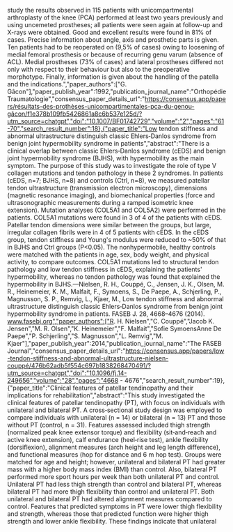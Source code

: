 study the results observed in 115 patients with unicompartmental arthroplasty of the knee (PCA) performed at least two years previously and using uncemeted prostheses; all patients were seen again at follow-up and X-rays were obtained. Good and excellent results were found in 81% of cases. Precise information about angle, axis and prosthetic parts is given. Ten patients had to be reoperated on (9,5% of cases) owing to loosening of medial femoral prosthesis or because of recurring genu varum (absence of ACL). Medial prostheses (73% of cases) and lateral prostheses differed not only with respect to their behaviour but also to the preoperative morphotype. Finally, information is given about the handling of the patella and the indications.","paper_authors":["G. Gâcon"],"paper_publish_year":1992,"publication_journal_name":"Orthopédie Traumatologie","consensus_paper_details_url":"https://consensus.app/papers/résultats-des-prothèses-unicompartimentales-pca-du-genou-gâcon/f1e378b109fb5426861a8c6b537e125d/?utm_source=chatgpt","doi":"10.1007/BF01742729","volume":"2","pages":"61-70","search_result_number":18},{"paper_title":"Low tendon stiffness and abnormal ultrastructure distinguish classic Ehlers‐Danlos syndrome from benign joint hypermobility syndrome in patients","abstract":"There is a clinical overlap between classic Ehlers‐Danlos syndrome (cEDS) and benign joint hypermobility syndrome (BJHS), with hypermobility as the main symptom. The purpose of this study was to investigate the role of type V collagen mutations and tendon pathology in these 2 syndromes. In patients (cEDS, n=7; BJHS, n=8) and controls (Ctrl, n=8), we measured patellar tendon ultrastructure (transmission electron microscopy), dimensions (magnetic resonance imaging), and biomechanical properties (force and ultrasonographic measurements during a ramped isometric knee extension). Mutation analyses (COL5A1 and COL5A2) were performed in the patients. COL5A1 mutations were found in 3 of 4 of the patients with cEDS. Patellar tendon dimensions were similar between the groups, but large, irregular collagen fibrils were in 4 of 5 patients with cEDS. In the cEDS group, tendon stiffness and Young's modulus were reduced to ~50% of that in BJHS and Ctrl groups (P<0.05). The nonhypermobile, healthy controls were matched with the patients in age, sex, body weight, and physical activity, to compare outcomes. COL5A1 mutations led to structural tendon pathology and low tendon stiffness in cEDS, explaining the patients' hypermobility, whereas no tendon pathology was found that explained the hypermobility in BJHS.—Nielsen, R. H., Couppé, C., Jensen, J. K., Olsen, M. R., Heinemeier, K. M., Malfait, F., Symoens, S., De Paepe, A., Schjerling, P., Magnusson, S. P., Remvig, L., Kjaer, M., Low tendon stiffness and abnormal ultrastructure distinguish classic Ehlers‐Danlos syndrome from benign joint hypermobility syndrome in patients. FASEB J. 28, 4668–4676 (2014). www.fasebj.org","paper_authors":["R. H. Nielsen","C. Couppé","Jacob K. Jensen","M. R. Olsen","K. Heinemeier","F. Malfait","Sofie SymoensAnne De Paepe","P. Schjerling","S. Magnusson","L. Remvig","M. Kjaer"],"paper_publish_year":2014,"publication_journal_name":"The FASEB Journal","consensus_paper_details_url":"https://consensus.app/papers/low-tendon-stiffness-and-abnormal-ultrastructure-nielsen-couppé/476b62adb5f554c697b1838268470491/?utm_source=chatgpt","doi":"10.1096/fj.14-249656","volume":"28","pages":"4668 - 4676","search_result_number":19},{"paper_title":"Clinical features of patellar tendinopathy and their implications for rehabilitation","abstract":"This study investigated the clinical features of patellar tendinopathy (PT), with focus on individuals with unilateral and bilateral PT. A cross‐sectional study design was employed to compare individuals with unilateral (n = 14) or bilateral (n = 13) PT and those without PT (control, n = 31). Features assessed included thigh strength (normalized peak knee extensor torque) and flexibility (sit‐and‐reach and active knee extension), calf endurance (heel‐rise test), ankle flexibility (dorsiflexion), alignment measures (arch height and leg length difference), and functional measures (hop for distance and 6 m hop test). Groups were matched for age and height; however, unilateral and bilateral PT had greater mass with a higher body mass index (BMI) than control. Also, bilateral PT performed more sport hours per week than both unilateral PT and control. Unilateral PT had less thigh strength than control and bilateral PT, whereas bilateral PT had more thigh flexibility than control and unilateral PT. Both unilateral and bilateral PT had altered alignment measures compared to control. Features that predicted symptoms in PT were lower thigh flexibility and strength, whereas those that predicted function were higher thigh strength and lower ankle flexibility. These findings indicate that unilateral